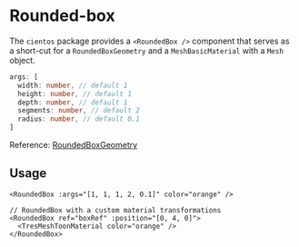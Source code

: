 # Rounded-box <Badge type="warning" text="^3.8.1" />

<DocsDemo>
  <RoundedBoxDemo />
</DocsDemo>

The `cientos` package provides a `<RoundedBox />` component that serves as a short-cut for a `RoundedBoxGeometry` and a `MeshBasicMaterial` with a `Mesh` object.

```typescript
args: [
  width: number, // default 1
  height: number, // default 1
  depth: number, // default 1
  segments: number, // default 2
  radius: number, // default 0.1
]
```

Reference: [RoundedBoxGeometry](https://github.com/mrdoob/three.js/blob/master/examples/jsm/geometries/RoundedBoxGeometry.js)

## Usage

```vue
<RoundedBox :args="[1, 1, 1, 2, 0.1]" color="orange" />

// RoundedBox with a custom material transformations
<RoundedBox ref="boxRef" :position="[0, 4, 0]">
  <TresMeshToonMaterial color="orange" />
</RoundedBox>
```
